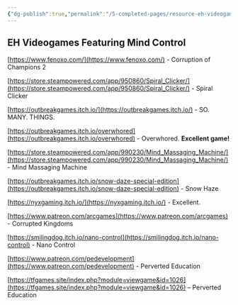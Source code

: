 ```yaml
---
{"dg-publish":true,"permalink":"/5-completed-pages/resource-eh-videogames-featuring-mind-control/","dgHomeLink":true,"dgPassFrontmatter":false}
---
```



## EH Videogames Featuring Mind Control

[https://www.fenoxo.com/](https://www.fenoxo.com/) - Corruption of Champions 2

[https://store.steampowered.com/app/950860/Spiral_Clicker/](https://store.steampowered.com/app/950860/Spiral_Clicker/) - Spiral Clicker

[https://outbreakgames.itch.io/](https://outbreakgames.itch.io/) - SO. MANY. THINGS.

[https://outbreakgames.itch.io/overwhored](https://outbreakgames.itch.io/overwhored) - Overwhored. **Excellent game!**

[https://store.steampowered.com/app/990230/Mind_Massaging_Machine/](https://store.steampowered.com/app/990230/Mind_Massaging_Machine/) - Mind Massaging Machine

[https://outbreakgames.itch.io/snow-daze-special-edition](https://outbreakgames.itch.io/snow-daze-special-edition) - Snow Haze

[https://nyxgaming.itch.io/](https://nyxgaming.itch.io/) - Excellent.

[https://www.patreon.com/arcgames](https://www.patreon.com/arcgames) - Corrupted Kingdoms

[https://smilingdog.itch.io/nano-control](https://smilingdog.itch.io/nano-control) - Nano Control

[https://www.patreon.com/pedevelopment](https://www.patreon.com/pedevelopment) - Perverted Education

[https://tfgames.site/index.php?module=viewgame&id=1026](https://tfgames.site/index.php?module=viewgame&id=1026) – Perverted Education